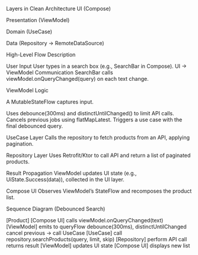 Layers in Clean Architecture
UI (Compose)

Presentation (ViewModel)

Domain (UseCase)

Data (Repository → RemoteDataSource)




High-Level Flow Description

User Input
User types in a search box (e.g., SearchBar in Compose).
UI → ViewModel Communication
SearchBar calls viewModel.onQueryChanged(query) on each text change.

ViewModel Logic

A MutableStateFlow captures input.

Uses debounce(300ms) and distinctUntilChanged() to limit API calls.
Cancels previous jobs using flatMapLatest.
Triggers a use case with the final debounced query.

UseCase Layer
Calls the repository to fetch products from an API, applying pagination.

Repository Layer
Uses Retrofit/Ktor to call API and return a list of paginated products.

Result Propagation
ViewModel updates UI state (e.g., UiState.Success(data)), collected in the UI layer.

Compose UI
Observes ViewModel’s StateFlow and recomposes the product list.





Sequence Diagram (Debounced Search)

[Product]
[Compose UI]
  calls viewModel.onQueryChanged(text)
[ViewModel]
  emits to queryFlow
  debounce(300ms), distinctUntilChanged
  cancel previous → call UseCase
[UseCase]
  call repository.searchProducts(query, limit, skip)
[Repository]
  perform API call
  returns result
[ViewModel]
  updates UI state
[Compose UI]
  displays new list
